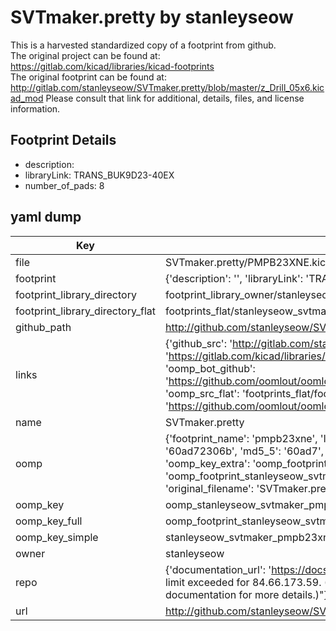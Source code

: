 # SVTmaker.pretty by stanleyseow  
This is a harvested standardized copy of a footprint from github.  
The original project can be found at:  
https://gitlab.com/kicad/libraries/kicad-footprints  
The original footprint can be found at:
http://gitlab.com/stanleyseow/SVTmaker.pretty/blob/master/z_Drill_05x6.kicad_mod
Please consult that link for additional, details, files, and license information.  
## Footprint Details
* description:   
* libraryLink: TRANS_BUK9D23-40EX  
* number_of_pads: 8  
## yaml dump  
| Key | Value |  
| --- | --- |  
| file | SVTmaker.pretty/PMPB23XNE.kicad_mod |  
| footprint | {'description': '', 'libraryLink': 'TRANS_BUK9D23-40EX', 'number_of_pads': 8} |  
| footprint_library_directory | footprint_library_owner/stanleyseow_SVTmaker.pretty |  
| footprint_library_directory_flat | footprints_flat/stanleyseow_svtmaker_pmpb23xne/working |  
| github_path | http://github.com/stanleyseow/SVTmaker.pretty/blob/master/PMPB23XNE.kicad_mod |  
| links | {'github_src': 'http://gitlab.com/stanleyseow/SVTmaker.pretty/blob/master/z_Drill_05x6.kicad_mod', 'github_src_repo': 'https://gitlab.com/kicad/libraries/kicad-footprints', 'oomp_bot': 'footprints/stanleyseow_svtmaker_pmpb23xne/working', 'oomp_bot_github': 'https://github.com/oomlout/oomlout_oomp_footprint_bot/tree/main/footprints/stanleyseow_svtmaker_pmpb23xne/working', 'oomp_src_flat': 'footprints_flat/footprints_flat/stanleyseow_svtmaker_pmpb23xne/working', 'oomp_src_flat_github': 'https://github.com/oomlout/oomlout_oomp_footprint_src/tree/main/footprints_flat/stanleyseow_svtmaker_pmpb23xne/working'} |  
| name | SVTmaker.pretty |  
| oomp | {'footprint_name': 'pmpb23xne', 'library_name': 'svtmaker', 'md5': '60ad72306ba40cf3c8bda4ea2c7ff646', 'md5_10': '60ad72306b', 'md5_5': '60ad7', 'md5_6': '60ad72', 'oomp_key': 'oomp_stanleyseow_svtmaker_pmpb23xne', 'oomp_key_extra': 'oomp_footprint_stanleyseow_svtmaker_pmpb23xne', 'oomp_key_full': 'oomp_footprint_stanleyseow_svtmaker_pmpb23xne_60ad72', 'oomp_key_simple': 'stanleyseow_svtmaker_pmpb23xne', 'original_filename': 'SVTmaker.pretty/PMPB23XNE.kicad_mod', 'owner_name': 'stanleyseow'} |  
| oomp_key | oomp_stanleyseow_svtmaker_pmpb23xne |  
| oomp_key_full | oomp_footprint_stanleyseow_svtmaker_pmpb23xne |  
| oomp_key_simple | stanleyseow_svtmaker_pmpb23xne |  
| owner | stanleyseow |  
| repo | {'documentation_url': 'https://docs.github.com/rest/overview/resources-in-the-rest-api#rate-limiting', 'message': "API rate limit exceeded for 84.66.173.59. (But here's the good news: Authenticated requests get a higher rate limit. Check out the documentation for more details.)"} |  
| url | http://github.com/stanleyseow/SVTmaker.pretty |  

